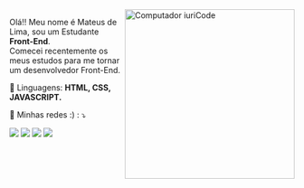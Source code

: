 <img src="https://raw.githubusercontent.com/MicaelliMedeiros/micaellimedeiros/master/image/computer-illustration.png" min-width="300px" max-width="300px" width="300px" align="right" alt="Computador iuriCode">

<p align="left"> 
 Olá!! Meu nome é Mateus de Lima, sou um Estudante <strong>Front-End</strong>.<br>
  Comecei recentemente os meus estudos para me tornar um desenvolvedor Front-End.
</p>

<p align="left">
  🦄 Linguagens: <strong>HTML, CSS, JAVASCRIPT.</strong>
</p>

<p align="left">
  💌 Minhas redes :) : ⤵️
</p>

<p align="left">
  <a href="mailto:mateus.lima.nogue23@gmail.com" alt="Gmail">
  <img src="https://img.shields.io/badge/-Gmail-FF0000?style=flat-square&labelColor=FF0000&logo=gmail&logoColor=white&link=LINK-DO-SEU-EMAIL" /></a>

  <a href="https://www.linkedin.com/in/mateus-lima-23b0151b9" alt="Linkedin">
  <img src="https://img.shields.io/badge/-Linkedin-0e76a8?style=flat-square&logo=Linkedin&logoColor=white&link=LINK-DO-SEU-LINKEDIN" /></a>

  <a href="https://www.facebook.com/mateus.lima.92" alt="Facebook">
  <img src="https://img.shields.io/badge/-Facebook-3b5998?style=flat-square&labelColor=3b5998&logo=facebook&logoColor=white&link=LINK-DO-SEU-FACEBOOK"/></a>

  <a href="https://www.instagram.com/matt.lima16/" alt="Instagram">
  <img src="https://img.shields.io/badge/-Instagram-DF0174?style=flat-square&labelColor=DF0174&logo=instagram&logoColor=white&link=LINK-DO-SEU-INSTAGRAM"/></a>
</p>  
